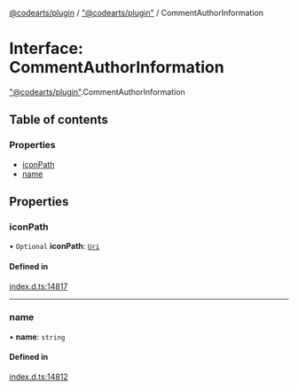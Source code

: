 [@codearts/plugin](../README.md) / ["@codearts/plugin"](../modules/_codearts_plugin_.md) / CommentAuthorInformation

# Interface: CommentAuthorInformation

["@codearts/plugin"](../modules/_codearts_plugin_.md).CommentAuthorInformation

## Table of contents

### Properties

- [iconPath](codearts_plugin_.CommentAuthorInformation.md#iconpath)
- [name](codearts_plugin_.CommentAuthorInformation.md#name)

## Properties

### iconPath

• `Optional` **iconPath**: [`Uri`](../classes/codearts_plugin_.Uri.md)

#### Defined in

[index.d.ts:14817](https://github.com/huaweicloud/cloudide-plugin-api/blob/d4de966/index.d.ts#L14817)

___

### name

• **name**: `string`

#### Defined in

[index.d.ts:14812](https://github.com/huaweicloud/cloudide-plugin-api/blob/d4de966/index.d.ts#L14812)
